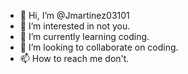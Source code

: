 - 👋 Hi, I’m @Jmartinez03101
- 👀 I’m interested in not you.
- 🌱 I’m currently learning coding.
- 💞️ I’m looking to collaborate on coding.
- 📫 How to reach me don't.

<!---
Jmartinez03101/Jmartinez03101 is a ✨ special ✨ repository because its `README.md` (this file) appears on your GitHub profile.
You can click the Preview link to take a look at your changes.
--->
